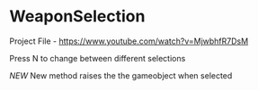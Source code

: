 # WeaponSelection
 
Project File - https://www.youtube.com/watch?v=MjwbhfR7DsM

Press N to change between different selections 


*NEW* New method raises the the gameobject when selected 
